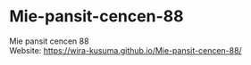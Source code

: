 # Mie-pansit-cencen-88
Mie pansit cencen 88 <br> 
Website: 
<a href="https://wira-kusuma.github.io/Mie-pansit-cencen-88/" target="_blank">https://wira-kusuma.github.io/Mie-pansit-cencen-88/</a>
